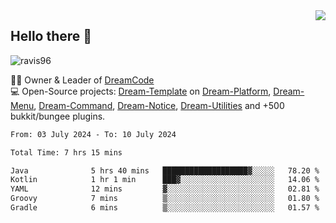 <img align='right' src="https://github-readme-stats.vercel.app/api?username=Ravis96&show_icons=true">

## Hello there 👋
<p align="left"> <img src="https://komarev.com/ghpvc/?username=ravis96&label=Profile%20views&color=0e75b6&style=flat" alt="ravis96" /> </p>

👨‍💻 Owner & Leader of [DreamCode](https://github.com/DreamPoland) <br>
💻 Open-Source projects: [Dream-Template](https://github.com/DreamPoland/dream-template) on [Dream-Platform](https://github.com/DreamPoland/dream-platform), [Dream-Menu](https://github.com/DreamPoland/dream-menu), [Dream-Command](https://github.com/DreamPoland/dream-command), [Dream-Notice](https://github.com/DreamPoland/dream-notice), [Dream-Utilities](https://github.com/DreamPoland/dream-utilities) and +500 bukkit/bungee plugins.

<!--START_SECTION:waka-->

```txt
From: 03 July 2024 - To: 10 July 2024

Total Time: 7 hrs 15 mins

Java              5 hrs 40 mins   ███████████████████▓░░░░░   78.20 %
Kotlin            1 hr 1 min      ███▓░░░░░░░░░░░░░░░░░░░░░   14.06 %
YAML              12 mins         ▓░░░░░░░░░░░░░░░░░░░░░░░░   02.81 %
Groovy            7 mins          ▒░░░░░░░░░░░░░░░░░░░░░░░░   01.80 %
Gradle            6 mins          ▒░░░░░░░░░░░░░░░░░░░░░░░░   01.57 %
```

<!--END_SECTION:waka-->
